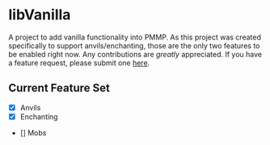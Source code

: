 # libVanilla
A project to add vanilla functionality into PMMP.
As this project was created specifically to support anvils/enchanting, those are the only two features to be enabled right now.
Any contributions are *greatly* appreciated. If you have a feature request, please submit one [here](https://github.com/Valiant-Bedrock/libVanilla/issues).

## Current Feature Set
- [x] Anvils
- [x] Enchanting
- [] Mobs
